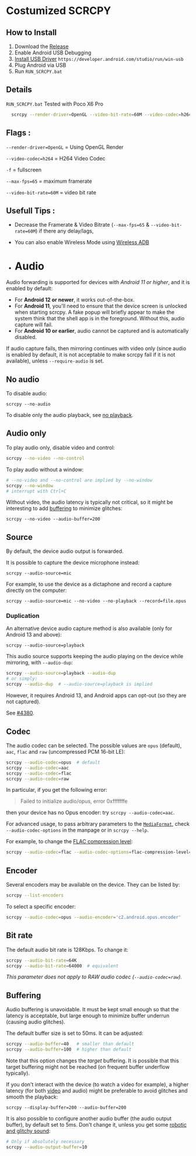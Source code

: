 
# Costumized SCRCPY


## How to Install

1. Download the [Release](https://github.com/ZowieKMK/Screen_Copy/releases)
2. Enable Android USB Debugging
3. [Install USB Driver](https://developer.android.com/studio/run/win-usb) `https://developer.android.com/studio/run/win-usb`
4. Plug Android via USB
5. Run `RUN_SCRCPY.bat`

## Details
`RUN_SCRCPY.bat` Tested with Poco X6 Pro
```bash
  scrcpy --render-driver=OpenGL --video-bit-rate=60M --video-codec=h264 --max-fps=65 --stay-awake -f
```



## Flags :

`--render-driver=OpenGL` = Using OpenGL Render

`--video-codec=h264` = H264 Video Codec

`-f` = fullscreen

`--max-fps=65` = maximum framerate

`--video-bit-rate=60M` = video bit rate 


## Usefull Tips :
- Decrease the Framerate & Video Bitrate (`--max-fps=65` & `--video-bit-rate=60M`) if there any delay/lags,
- You can also enable Wireless Mode using [Wireless ADB](https://help.famoco.com/developers/dev-env/adb-over-wifi)

- # Audio

Audio forwarding is supported for devices with _Android 11 or higher_, and it is
enabled by default:

 - For **Android 12 or newer**, it works out-of-the-box.
 - For **Android 11**, you'll need to ensure that the device screen is unlocked
   when starting scrcpy. A fake popup will briefly appear to make the system
   think that the shell app is in the foreground. Without this, audio capture
   will fail.
 - For **Android 10 or earlier**, audio cannot be captured and is automatically
   disabled.

If audio capture fails, then mirroring continues with video only (since audio is
enabled by default, it is not acceptable to make scrcpy fail if it is not
available), unless `--require-audio` is set.


## No audio

To disable audio:

```
scrcpy --no-audio
```

To disable only the audio playback, see [no playback](video.md#no-playback).

## Audio only

To play audio only, disable video and control:

```bash
scrcpy --no-video --no-control
```

To play audio without a window:

```bash
# --no-video and --no-control are implied by --no-window
scrcpy --no-window
# interrupt with Ctrl+C
```

Without video, the audio latency is typically not critical, so it might be
interesting to add [buffering](#buffering) to minimize glitches:

```
scrcpy --no-video --audio-buffer=200
```

## Source

By default, the device audio output is forwarded.

It is possible to capture the device microphone instead:

```
scrcpy --audio-source=mic
```

For example, to use the device as a dictaphone and record a capture directly on
the computer:

```
scrcpy --audio-source=mic --no-video --no-playback --record=file.opus
```

### Duplication

An alternative device audio capture method is also available (only for Android
13 and above):

```
scrcpy --audio-source=playback
```

This audio source supports keeping the audio playing on the device while
mirroring, with `--audio-dup`:

```bash
scrcpy --audio-source=playback --audio-dup
# or simply:
scrcpy --audio-dup  # --audio-source=playback is implied
```

However, it requires Android 13, and Android apps can opt-out (so they are not
captured).


See [#4380](https://github.com/Genymobile/scrcpy/issues/4380).


## Codec

The audio codec can be selected. The possible values are `opus` (default),
`aac`, `flac` and `raw` (uncompressed PCM 16-bit LE):

```bash
scrcpy --audio-codec=opus  # default
scrcpy --audio-codec=aac
scrcpy --audio-codec=flac
scrcpy --audio-codec=raw
```

In particular, if you get the following error:

> Failed to initialize audio/opus, error 0xfffffffe

then your device has no Opus encoder: try `scrcpy --audio-codec=aac`.

For advanced usage, to pass arbitrary parameters to the [`MediaFormat`],
check `--audio-codec-options` in the manpage or in `scrcpy --help`.

For example, to change the [FLAC compression level]:

```bash
scrcpy --audio-codec=flac --audio-codec-options=flac-compression-level=8
```

[`MediaFormat`]: https://developer.android.com/reference/android/media/MediaFormat
[FLAC compression level]: https://developer.android.com/reference/android/media/MediaFormat#KEY_FLAC_COMPRESSION_LEVEL


## Encoder

Several encoders may be available on the device. They can be listed by:

```bash
scrcpy --list-encoders
```

To select a specific encoder:

```bash
scrcpy --audio-codec=opus --audio-encoder='c2.android.opus.encoder'
```


## Bit rate

The default audio bit rate is 128Kbps. To change it:

```bash
scrcpy --audio-bit-rate=64K
scrcpy --audio-bit-rate=64000  # equivalent
```

_This parameter does not apply to RAW audio codec (`--audio-codec=raw`)._


## Buffering

Audio buffering is unavoidable. It must be kept small enough so that the latency
is acceptable, but large enough to minimize buffer underrun (causing audio
glitches).

The default buffer size is set to 50ms. It can be adjusted:

```bash
scrcpy --audio-buffer=40   # smaller than default
scrcpy --audio-buffer=100  # higher than default
```

Note that this option changes the _target_ buffering. It is possible that this
target buffering might not be reached (on frequent buffer underflow typically).

If you don't interact with the device (to watch a video for example), a higher
latency (for both [video](video.md#buffering) and audio) might be preferable to
avoid glitches and smooth the playback:

```
scrcpy --display-buffer=200 --audio-buffer=200
```

It is also possible to configure another audio buffer (the audio output buffer),
by default set to 5ms. Don't change it, unless you get some [robotic and glitchy
sound][#3793]:

```bash
# Only if absolutely necessary
scrcpy --audio-output-buffer=10
```

[#3793]: https://github.com/Genymobile/scrcpy/issues/3793

